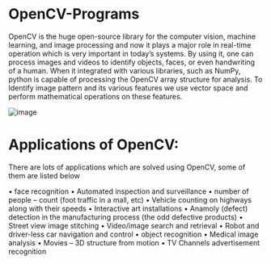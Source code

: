 # OpenCV-Programs

OpenCV is the huge open-source library for the computer vision, machine learning, and image processing and now it plays a major role in real-time operation which is very important in today’s systems. By using it, one can process images and videos to identify objects, faces, or even handwriting of a human. When it integrated with various libraries, such as NumPy, python is capable of processing the OpenCV array structure for analysis. To Identify image pattern and its various features we use vector space and perform mathematical operations on these features. 

![image](https://user-images.githubusercontent.com/90493668/150405258-d013a2a8-af85-418e-bdbe-c4c0118dca4c.png)

# Applications of OpenCV: 

There are lots of applications which are solved using OpenCV, some of them are listed below 

•	face recognition
•	Automated inspection and surveillance
•	number of people – count (foot traffic in a mall, etc)
•	Vehicle counting on highways along with their speeds
•	Interactive art installations
•	Anamoly (defect) detection in the manufacturing process (the odd defective products)
•	Street view image stitching
•	Video/image search and retrieval
•	Robot and driver-less car navigation and control
•	object recognition
•	Medical image analysis
•	Movies – 3D structure from motion
•	TV Channels advertisement recognition

